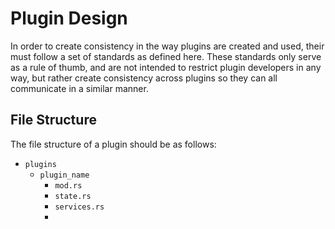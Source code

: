 # Plugin Design

In order to create consistency in the way plugins are created and used, their must follow a
set of standards as defined here. These standards only serve as a rule of thumb, and are not
intended to restrict plugin developers in any way, but rather create consistency across plugins
so they can all communicate in a similar manner.


## File Structure

The file structure of a plugin should be as follows:

* `plugins`
	* `plugin_name`
		* `mod.rs`
		* `state.rs`
		* `services.rs`
		*

